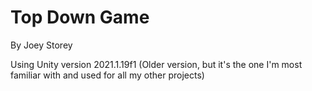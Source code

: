 # Top Down Game

By Joey Storey

Using Unity version 2021.1.19f1 (Older version, but it's the one I'm most familiar with and used for all my other projects)
